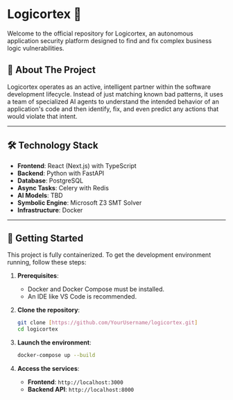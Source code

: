 # Logicortex 🧠

Welcome to the official repository for Logicortex, an autonomous application security platform designed to find and fix complex business logic vulnerabilities.

## 📜 About The Project

Logicortex operates as an active, intelligent partner within the software development lifecycle. Instead of just matching known bad patterns, it uses a team of specialized AI agents to understand the intended behavior of an application's code and then identify, fix, and even predict any actions that would violate that intent.

---

## 🛠️ Technology Stack

* **Frontend**: React (Next.js) with TypeScript
* **Backend**: Python with FastAPI
* **Database**: PostgreSQL
* **Async Tasks**: Celery with Redis
* **AI Models**: TBD
* **Symbolic Engine**: Microsoft Z3 SMT Solver
* **Infrastructure**: Docker

---

## 🚀 Getting Started

This project is fully containerized. To get the development environment running, follow these steps:

1.  **Prerequisites**:
    * Docker and Docker Compose must be installed.
    * An IDE like VS Code is recommended.

2.  **Clone the repository**:
    ```sh
    git clone [https://github.com/YourUsername/logicortex.git]
    cd logicortex
    ```

3.  **Launch the environment**:
    ```sh
    docker-compose up --build
    ```

4.  **Access the services**:
    * **Frontend**: `http://localhost:3000`
    * **Backend API**: `http://localhost:8000`
